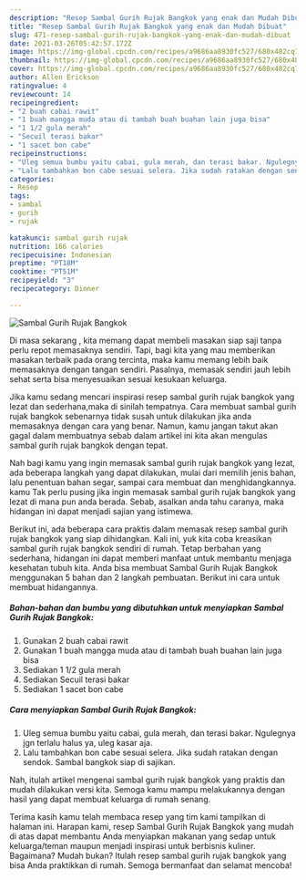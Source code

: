 ```yaml
---
description: "Resep Sambal Gurih Rujak Bangkok yang enak dan Mudah Dibuat"
title: "Resep Sambal Gurih Rujak Bangkok yang enak dan Mudah Dibuat"
slug: 471-resep-sambal-gurih-rujak-bangkok-yang-enak-dan-mudah-dibuat
date: 2021-03-26T05:42:57.172Z
image: https://img-global.cpcdn.com/recipes/a9686aa8930fc527/680x482cq70/sambal-gurih-rujak-bangkok-foto-resep-utama.jpg
thumbnail: https://img-global.cpcdn.com/recipes/a9686aa8930fc527/680x482cq70/sambal-gurih-rujak-bangkok-foto-resep-utama.jpg
cover: https://img-global.cpcdn.com/recipes/a9686aa8930fc527/680x482cq70/sambal-gurih-rujak-bangkok-foto-resep-utama.jpg
author: Allen Erickson
ratingvalue: 4
reviewcount: 14
recipeingredient:
- "2 buah cabai rawit"
- "1 buah mangga muda atau di tambah buah buahan lain juga bisa"
- "1 1/2 gula merah"
- "Secuil terasi bakar"
- "1 sacet bon cabe"
recipeinstructions:
- "Uleg semua bumbu yaitu cabai, gula merah, dan terasi bakar. Ngulegnya jgn terlalu halus ya, uleg kasar aja."
- "Lalu tambahkan bon cabe sesuai selera. Jika sudah ratakan dengan sendok. Sambal bangkok siap di sajikan."
categories:
- Resep
tags:
- sambal
- gurih
- rujak

katakunci: sambal gurih rujak 
nutrition: 166 calories
recipecuisine: Indonesian
preptime: "PT18M"
cooktime: "PT51M"
recipeyield: "3"
recipecategory: Dinner

---
```



![Sambal Gurih Rujak Bangkok](https://img-global.cpcdn.com/recipes/a9686aa8930fc527/680x482cq70/sambal-gurih-rujak-bangkok-foto-resep-utama.jpg)

Di masa  sekarang , kita memang dapat membeli masakan siap saji tanpa perlu repot memasaknya sendiri. Tapi, bagi kita yang mau memberikan masakan terbaik pada orang tercinta, maka kamu memang lebih baik memasaknya dengan tangan sendiri. Pasalnya, memasak sendiri jauh lebih sehat serta bisa menyesuaikan sesuai kesukaan keluarga.

Jika kamu sedang mencari inspirasi resep sambal gurih rujak bangkok yang lezat dan sederhana,maka di sinilah tempatnya. Cara membuat sambal gurih rujak bangkok  sebenarnya tidak susah untuk dilakukan jika anda memasaknya dengan cara yang benar. Namun, kamu jangan takut akan gagal dalam membuatnya 
sebab dalam artikel ini kita akan mengulas sambal gurih rujak bangkok dengan tepat.  



Nah bagi kamu yang ingin memasak sambal gurih rujak bangkok yang lezat, ada beberapa langkah yang dapat dilakukan, mulai dari memilih jenis bahan, lalu penentuan bahan segar, sampai cara membuat dan menghidangkannya. kamu Tak perlu pusing jika ingin memasak sambal gurih rujak bangkok yang lezat di mana pun anda berada. Sebab, asalkan anda  tahu caranya, maka hidangan ini dapat menjadi sajian yang istimewa.

Berikut ini, ada beberapa cara praktis  dalam memasak resep sambal gurih rujak bangkok yang siap dihidangkan. Kali ini, yuk kita coba kreasikan sambal gurih rujak bangkok sendiri di rumah. Tetap berbahan yang sederhana, hidangan ini dapat memberi manfaat untuk membantu menjaga kesehatan tubuh kita. Anda bisa membuat Sambal Gurih Rujak Bangkok menggunakan 5 bahan dan 2 langkah pembuatan. Berikut ini cara untuk membuat hidangannya.

<!--inarticleads1-->

##### Bahan-bahan dan bumbu yang dibutuhkan untuk menyiapkan Sambal Gurih Rujak Bangkok:

1. Gunakan 2 buah cabai rawit
1. Gunakan 1 buah mangga muda atau di tambah buah buahan lain juga bisa
1. Sediakan 1 1/2 gula merah
1. Sediakan Secuil terasi bakar
1. Sediakan 1 sacet bon cabe




<!--inarticleads2-->

##### Cara menyiapkan Sambal Gurih Rujak Bangkok:

1. Uleg semua bumbu yaitu cabai, gula merah, dan terasi bakar. Ngulegnya jgn terlalu halus ya, uleg kasar aja.
1. Lalu tambahkan bon cabe sesuai selera. Jika sudah ratakan dengan sendok. Sambal bangkok siap di sajikan.




Nah, itulah artikel mengenai  sambal gurih rujak bangkok  yang praktis dan mudah dilakukan versi kita. Semoga kamu mampu melakukannya dengan hasil yang dapat membuat keluarga di rumah senang. 

Terima kasih kamu telah membaca resep yang tim kami tampilkan di halaman ini. Harapan kami, resep  Sambal Gurih Rujak Bangkok yang mudah di atas dapat membantu Anda menyiapkan makanan yang sedap untuk keluarga/teman maupun menjadi inspirasi untuk berbisnis kuliner. Bagaimana? Mudah bukan? Itulah resep sambal gurih rujak bangkok yang bisa Anda praktikkan di rumah. Semoga bermanfaat dan selamat mencoba!

